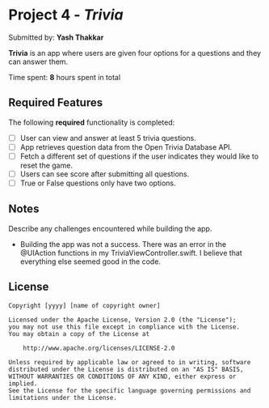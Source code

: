 # Project 4 - *Trivia*

Submitted by: **Yash Thakkar**

**Trivia** is an app where users are given four options for a questions and they can answer them. 

Time spent: **8** hours spent in total

## Required Features

The following **required** functionality is completed:

- [ ] User can view and answer at least 5 trivia questions.
- [ ] App retrieves question data from the Open Trivia Database API.
- [ ] Fetch a different set of questions if the user indicates they would like to reset the game.
- [ ] Users can see score after submitting all questions.
- [ ] True or False questions only have two options.

## Notes

Describe any challenges encountered while building the app.
  - Building the app was not a success. There was an error in the @UIAction functions in my TriviaViewController.swift. I believe that everything else seemed good in the code.

## License

    Copyright [yyyy] [name of copyright owner]

    Licensed under the Apache License, Version 2.0 (the "License");
    you may not use this file except in compliance with the License.
    You may obtain a copy of the License at

        http://www.apache.org/licenses/LICENSE-2.0

    Unless required by applicable law or agreed to in writing, software
    distributed under the License is distributed on an "AS IS" BASIS,
    WITHOUT WARRANTIES OR CONDITIONS OF ANY KIND, either express or implied.
    See the License for the specific language governing permissions and
    limitations under the License.
